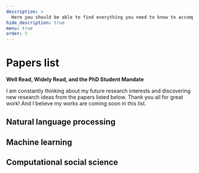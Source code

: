 ```yaml
---
description: >
  Here you should be able to find everything you need to know to accomplish the most common tasks when blogging with Hydejack.
hide_description: true
menu: true
order: 5
---
```


# Papers list
**Well Read, Widely Read, and the PhD Student Mandate**

I am constantly thinking about my future research interests and discovering new research ideas from the papers listed below. Thank you all for great work! And I believe my works are coming soon in this list.

## Natural language processing


## Machine learning


## Computational social science


